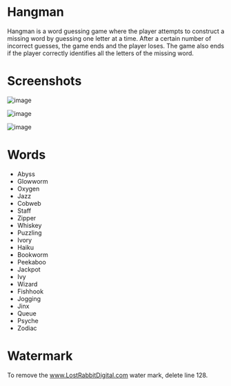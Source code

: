 # Hangman
Hangman is a word guessing game where the player attempts to construct a missing word by guessing one letter at a time. After a certain number of incorrect guesses, the game ends and the player loses. The game also ends if the player correctly identifies all the letters of the missing word.

# Screenshots
![image](https://user-images.githubusercontent.com/11488952/174135436-9a02dd98-ce73-42dc-9c1f-32049f68f85f.png)

![image](https://user-images.githubusercontent.com/11488952/174135583-0b120647-8f57-4dee-b89b-47ffad09aaa6.png)

![image](https://user-images.githubusercontent.com/11488952/174135322-a323f93b-b79e-467c-a388-52e82d04aa6c.png)

# Words
- Abyss
- Glowworm
- Oxygen
- Jazz
- Cobweb
- Staff
- Zipper
- Whiskey
- Puzzling
- Ivory
- Haiku
- Bookworm
- Peekaboo
- Jackpot
- Ivy
- Wizard
- Fishhook
- Jogging
- Jinx
- Queue
- Psyche
- Zodiac

# Watermark
To remove the www.LostRabbitDigital.com water mark, delete line 128. 
